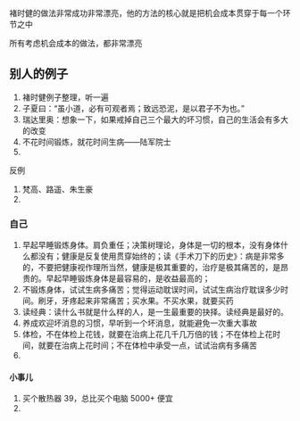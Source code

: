 

褚时健的做法非常成功非常漂亮，他的方法的核心就是把机会成本贯穿于每一个环节之中  

所有考虑机会成本的做法，都非常漂亮  


## 别人的例子  
1. 褚时健例子整理，听一遍
2. 子夏曰：“虽小道，必有可观者焉；致远恐泥，是以君子不为也。”  
3. 瑞达里奥：想象一下，如果戒掉自己三个最大的坏习惯，自己的生活会有多大的改变  
4. 不花时间锻炼，就花时间生病——陆军院士
5. 


反例
1. 梵高、路遥、朱生豪
2. 


### 自己
1. 早起早睡锻炼身体。肩负重任；决策树理论，身体是一切的根本，没有身体什么都没有；健康是反复使用贯穿始终的；读《手术刀下的历史》：病是非常多的，不要把健康视作理所当然，健康是极其重要的，治疗是极其痛苦的，是昂贵的。早起早睡锻炼身体是最容易的，是收益最高的；
2. 不锻炼身体，试试生病多痛苦；觉得运动耽误时间，试试生病治疗耽误多少时间。刷牙，牙疼起来非常痛苦；买水果。不买水果，就要买药  
3. 读经典：读什么书就是什么样的人，是一生最重要的抉择。读经典是最好的。  
4. 养成欢迎坏消息的习惯，早听到一个坏消息，就能避免一次重大事故  
5. 体检，不在体检上花钱，就要在治病上花几千几万倍的钱；不在体检上花时间，就要在治病上花时间；不在体检中承受一点，试试治病有多痛苦  
6. 





#### 小事儿
1. 买个散热器 39，总比买个电脑 5000+ 便宜  
2. 
